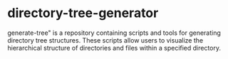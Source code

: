 # directory-tree-generator
generate-tree" is a repository containing scripts and tools for generating directory tree structures. These scripts allow users to visualize the hierarchical structure of directories and files within a specified directory.

